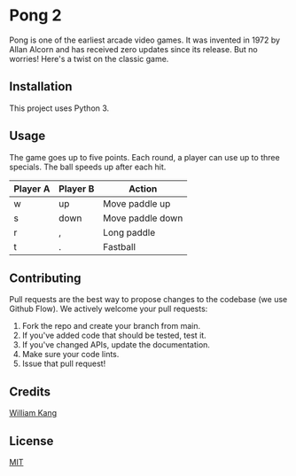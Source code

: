 # Pong 2
Pong is one of the earliest arcade video games. It was invented in 1972
by Allan Alcorn and has received zero updates since its release. But no
worries! Here's a twist on the classic game.

## Installation
This project uses Python 3.

## Usage
The game goes up to five points. Each round, a player can use
up to three specials. The ball speeds up after each hit.

Player A | Player B | Action
------------ | ------------- | -------------
w | up | Move paddle up
s | down | Move paddle down
r | , | Long paddle
t | . | Fastball

## Contributing
Pull requests are the best way to propose changes to the codebase
(we use Github Flow). We actively welcome your pull requests:

1. Fork the repo and create your branch from main.
1. If you've added code that should be tested, test it.
1. If you've changed APIs, update the documentation.
1. Make sure your code lints.
1. Issue that pull request!

## Credits
[William Kang](https://github.com/willkang7)

## License
[MIT](LICENSE)
